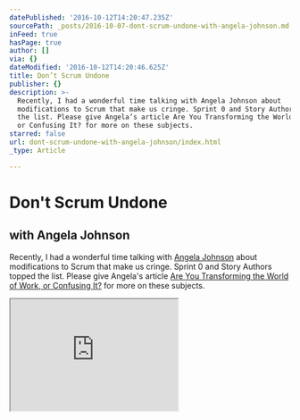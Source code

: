 ```yaml
---
datePublished: '2016-10-12T14:20:47.235Z'
sourcePath: _posts/2016-10-07-dont-scrum-undone-with-angela-johnson.md
inFeed: true
hasPage: true
author: []
via: {}
dateModified: '2016-10-12T14:20:46.625Z'
title: Don’t Scrum Undone
publisher: {}
description: >-
  Recently, I had a wonderful time talking with Angela Johnson about
  modifications to Scrum that make us cringe. Sprint 0 and Story Authors topped
  the list. Please give Angela’s article Are You Transforming the World of Work,
  or Confusing It? for more on these subjects.
starred: false
url: dont-scrum-undone-with-angela-johnson/index.html
_type: Article

---
```

# Don't Scrum Undone

## with Angela Johnson

Recently, I had a wonderful time talking with [Angela Johnson][0] about modifications to Scrum that make us cringe. Sprint 0 and Story Authors topped the list. Please give Angela's article [Are You Transforming the World of Work, or Confusing It?][1] for more on these subjects.

<iframe src="https://the-grid.github.io/ed-userhtml/?g=eJxlUMtuwzAM-xXDwI6p0nXLYWj6K4MfaiNUlgLbQZZ9_Zz21t0oUiApnemaXUJT6sY4Wq85Yv4yooLWlBxGCzDVxJ_dzG7DfGDyZZND0ASYPEbAmYpGBIpwGk79xzDAhHSbKrz3PawU6wRDQ3XChFCqk-hy7BIJgVtqC_qpINr0JXlxxLBheSh74q7MGVld3KHot4vNkco-RcoYKqmAd-G-NtvGdsGFCaHmBcGaZ5XRti7WPMqM9tj3b-24kJWZ5DZaUWuMY9b1ujA3AVHMiv5O9ZVN-vtK6b-d8sJczvB88-UPwLeFVw" height="200" style=""></iframe>



[0]: http://collaborativeleadershipteam.com/
[1]: http://collaborativeleadershipteam.com/are-you-transforming-the-world-of-work-or-confusing-it/